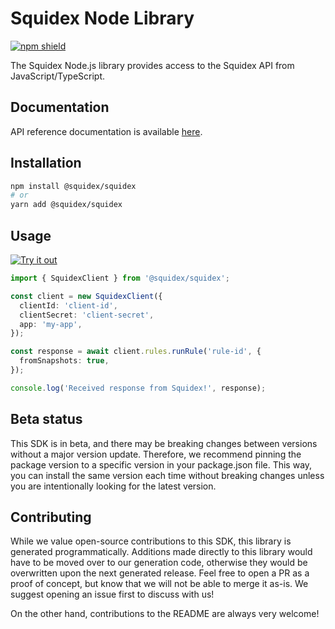 # Squidex Node Library

[![npm shield](https://img.shields.io/npm/v/@squidex/squidex)](https://www.npmjs.com/package/@squidex/squidex)

The Squidex Node.js library provides access to the Squidex API from JavaScript/TypeScript.

## Documentation

API reference documentation is available [here](https://cloud.squidex.io/api/docs).

## Installation

```bash
npm install @squidex/squidex
# or
yarn add @squidex/squidex
```

## Usage

[![Try it out](https://developer.stackblitz.com/img/open_in_stackblitz.svg)](https://stackblitz.com/edit/squidex-typescript-sdk-hg1o4f?file=app.ts&view=editor)

```typescript
import { SquidexClient } from '@squidex/squidex';

const client = new SquidexClient({
  clientId: 'client-id',
  clientSecret: 'client-secret',
  app: 'my-app',
});

const response = await client.rules.runRule('rule-id', {
  fromSnapshots: true,
});

console.log('Received response from Squidex!', response);
```

## Beta status

This SDK is in beta, and there may be breaking changes between versions without a major version update. Therefore, we recommend pinning the package version to a specific version in your package.json file. This way, you can install the same version each time without breaking changes unless you are intentionally looking for the latest version.

## Contributing

While we value open-source contributions to this SDK, this library is generated programmatically. Additions made directly to this library would have to be moved over to our generation code, otherwise they would be overwritten upon the next generated release. Feel free to open a PR as a proof of concept, but know that we will not be able to merge it as-is. We suggest opening an issue first to discuss with us!

On the other hand, contributions to the README are always very welcome!
